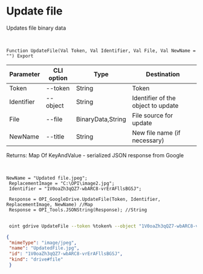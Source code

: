 ﻿---
sidebar_position: 8
---

# Update file
 Updates file binary data


<br/>


`Function UpdateFile(Val Token, Val Identifier, Val File, Val NewName = "") Export`

 | Parameter | CLI option | Type | Destination |
 |-|-|-|-|
 | Token | --token | String | Token |
 | Identifier | --object | String | Identifier of the object to update |
 | File | --file | BinaryData,String | File source for update |
 | NewName | --title | String | New file name (if necessary) |

 
 Returns: Map Of KeyAndValue - serialized JSON response from Google

<br/>




```bsl title="Code example"
NewName = "Updated file.jpeg";
 ReplacementImage = "C:\OPI\image2.jpg";
 Identifier = "1V0oaZh3qQZ7-wbARC8-vrErAFllsBGSJ";
 
 Response = OPI_GoogleDrive.UpdateFile(Token, Identifier, ReplacementImage, NewName) //Map
 Response = OPI_Tools.JSONString(Response); //String
```
	


```sh title="CLI command example"
 
 oint gdrive UpdateFile --token %token% --object "1V0oaZh3qQZ7-wbARC8-vrErAFllsBGSJ" --file %file% --title "Updated file.jpeg"

```

```json title="Result"
{
 "mimeType": "image/jpeg",
 "name": "UpdatedFile.jpg",
 "id": "1V0oaZh3qQZ7-wbARC8-vrErAFllsBGSJ",
 "kind": "drive#file"
 }
```
